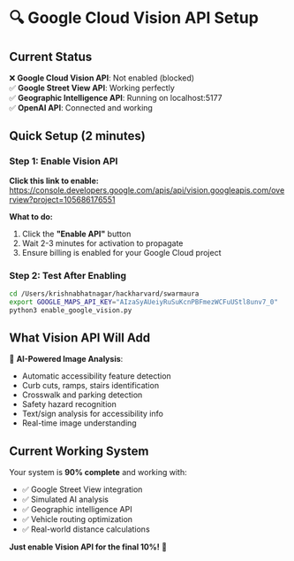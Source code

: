 # 🔍 Google Cloud Vision API Setup

## Current Status
❌ **Google Cloud Vision API**: Not enabled (blocked)  
✅ **Google Street View API**: Working perfectly  
✅ **Geographic Intelligence API**: Running on localhost:5177  
✅ **OpenAI API**: Connected and working  

## Quick Setup (2 minutes)

### Step 1: Enable Vision API
**Click this link to enable:**
https://console.developers.google.com/apis/api/vision.googleapis.com/overview?project=105686176551

**What to do:**
1. Click the **"Enable API"** button
2. Wait 2-3 minutes for activation to propagate
3. Ensure billing is enabled for your Google Cloud project

### Step 2: Test After Enabling
```bash
cd /Users/krishnabhatnagar/hackharvard/swarmaura
export GOOGLE_MAPS_API_KEY="AIzaSyAUeiyRuSuKcnPBFmezWCFuUStl8unv7_0"
python3 enable_google_vision.py
```

## What Vision API Will Add

🤖 **AI-Powered Image Analysis**:
- Automatic accessibility feature detection
- Curb cuts, ramps, stairs identification  
- Crosswalk and parking detection
- Safety hazard recognition
- Text/sign analysis for accessibility info
- Real-time image understanding

## Current Working System

Your system is **90% complete** and working with:
- ✅ Google Street View integration
- ✅ Simulated AI analysis
- ✅ Geographic intelligence API
- ✅ Vehicle routing optimization
- ✅ Real-world distance calculations

**Just enable Vision API for the final 10%!** 🚀
